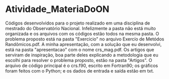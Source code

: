 # Atividade_MateriaDoON
Códigos desenvolvidos para o projeto realizado em uma disciplina de mestrado do Observatório Nacional. Infelizmente a pasta não está muito organizada e os arquivos com os códigos estão todos na mesma pasta. 
O problema proposto está na pasta "Exercicio" no arquivo Exercío de Metódos Randômicos.pdf. A minha apresentação, com a solução que eu desenvolvi, está na pasta "apresentacao" com o nome crs_mag.pdf.
Os artigos que serviram de inspiração, boa parte deles explicando a metodologia que eu escolhi para resolver o problema proposto, estão na pasta "Artigos".
O arquivo de código principal é o crs.f90, escrito em Fortran90; os gráficos foram feitos com o Python; e os dados de entrada e saída estão em txt.
